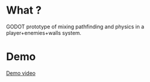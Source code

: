 # What ?

GODOT prototype of mixing pathfinding and physics in a player+enemies+walls system.

# Demo

[Demo video](./doc/demo_105344c6.mkv)

